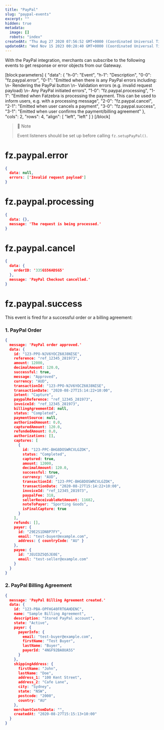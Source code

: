 ```yaml
---
title: "PayPal"
slug: "paypal-events"
excerpt: ""
hidden: true
metadata: 
  image: []
  robots: "index"
createdAt: "Thu Aug 27 2020 07:56:52 GMT+0000 (Coordinated Universal Time)"
updatedAt: "Wed Nov 15 2023 00:28:40 GMT+0000 (Coordinated Universal Time)"
---
```

With the PayPal integration, merchants can subscribe to the following events to get response or error objects from our Gateway.

[block:parameters]
{
  "data": {
    "h-0": "Event",
    "h-1": "Description",
    "0-0": "fz.paypal.error",
    "0-1": "Emitted when there is any PayPal errors including:  \n- Rendering the PayPal button  \n- Validation errors (e.g. invalid request payload)  \n- Any PayPal initiated errors",
    "1-0": "fz.paypal.processing",
    "1-1": "Emitted when Fatzebra is processing the payment. This can be used to inform users, e.g. with a processing message",
    "2-0": "fz.paypal.cancel",
    "2-1": "Emitted when user cancels a payment",
    "3-0": "fz.paypal.success",
    "3-1": "Emitted when user confirms the payment/billing agreement"
  },
  "cols": 2,
  "rows": 4,
  "align": [
    "left",
    "left"
  ]
}
[/block]


> 🚧 Note
> 
> Event listeners should be set up before calling `fz.setupPayPal()`.

# fz.paypal.error

```json
{
  data: null,
  errors: ['Invalid request payload']
}
```

# fz.paypal.processing

```json
{
  data: {},
  message: 'The request is being processed.' 
}
```

# fz.paypal.cancel

```json
{
  data: {
  	orderID: '335GS56ADSG5'
  },
  message: 'PayPal Checkout cancelled.'
}
```

# fz.paypal.success

This event is fired for a successful order or a billing agreement:

### 1. PayPal Order

```json
{
  message: 'PayPal order approved.'
  data: {
    id: "123-PPO-NJV6YOCZ60J8NISE",
    reference: "ref_12345_281973",
    amount: 12000,
    decimalAmount: 120.0,
    successful: true,
    message: "Approved",
    currency: "AUD",
    transactionId: "123-PPO-NJV6YOCZ60J8NISE",
    transactionDate: "2020-08-27T15:14:22+10:00",
    intent: "Capture",
    paypalReference: "ref_12345_281973",
    invoiceId: "ref_12345_281973",
    billingAgreementId: null,
    status: "Completed",
    paymentSource: null,
    authorizedAmount: 0.0,
    capturedAmount: 120.0,
    refundedAmount: 0.0,
    authorizations: [],
    captures: [
      {
        id: "123-PPC-BHG8DOSWRCVLGZOK",
        status: "Completed",
        captured: true,
        amount: 12000,
        decimalAmount: 120.0,
        successful: true,
        currency: "AUD",
        transactionId: "123-PPC-BHG8DOSWRCVLGZOK",
        transactionDate: "2020-08-27T15:14:22+10:00",
        invoiceId: "ref_12345_281973",
        paypalFee: 318,
        sellerReceivableNetAmount: 11682,
        noteToPayer: "Sporting Goods",
        isFinalCapture: true
      }
    ],
    refunds: [],
    payer: {
      id: "29E2S1DN8P7FY",
      email: "test-buyer@example.com",
      address: { countryCode: "AU" }
    },
    payee: {
      id: "JEUIDZ5Q5JE0E",
      email: "test-seller@example.com"
    }
  }
}
```

### 2. PayPal Billing Agreement

```json
{
  message: 'PayPal Billing Agreement created.'
  data: {
    id: "123-PBA-OPFHG40FRT6AHDENC",
    name: "Sample Billing Agreement",
    description: "Stored PayPal account",
    state: "Active",
    payer: {
      payerInfo: {
        email: "test-buyer@example.com",
        firstName: "Test Buyer",
        lastName: "Buyer",
        payerId: "4NGF92BA8UA5S"
      }
    },
    shippingAddress: {
      firstName: "John",
      lastName: "Doe",
      address_1: "100 Kent Street",
      address_2: "Cafe Lane",
      city: "Sydney",
      state: "NSW",
      postcode: "2000",
      country: "AU"
    },
    merchantCustomData: "",
    createdAt: "2020-08-27T15:15:13+10:00"
  }
}
```

